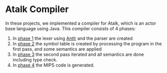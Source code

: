 # Atalk Compiler
In these projects, we implemented a compiler for Atalk, which is an actor base language using Java. 
This compiler consists of 4 phases:

1. In [phase 1](https://gitlab.com/CompilerFall96/Phase1.git) the lexer using [Antlr](https://www.antlr.org) and the parser are created
2. In [phase 2](https://gitlab.com/CompilerFall96/Phase2.git) the symbol table is created by processing the program in the first pass, and some semantics are applied
3. In [phase 3](https://gitlab.com/CompilerFall96/Phase3.git) the second pass iterated and all semantics are done including type check.
4. In [phase 4](https://gitlab.com/CompilerFall96/Phase4.git) the MIPS code is generated.